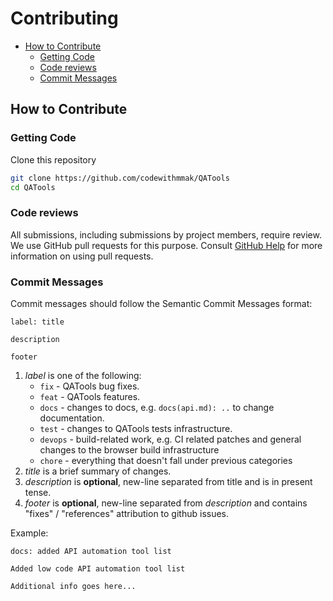 # Contributing

- [How to Contribute](#how-to-contribute)
  * [Getting Code](#getting-code)
  * [Code reviews](#code-reviews)
  * [Commit Messages](#commit-messages)


## How to Contribute

### Getting Code

Clone this repository

```bash
git clone https://github.com/codewithmmak/QATools
cd QATools
```

### Code reviews

All submissions, including submissions by project members, require review. We
use GitHub pull requests for this purpose. Consult
[GitHub Help](https://help.github.com/articles/about-pull-requests/) for more
information on using pull requests.

### Commit Messages

Commit messages should follow the Semantic Commit Messages format:

```
label: title

description

footer
```

1. *label* is one of the following:
    - `fix` - QATools bug fixes.
    - `feat` - QATools features.
    - `docs` - changes to docs, e.g. `docs(api.md): ..` to change documentation.
    - `test` - changes to QATools tests infrastructure.
    - `devops` - build-related work, e.g. CI related patches and general changes to the browser build infrastructure
    - `chore` - everything that doesn't fall under previous categories
2. *title* is a brief summary of changes.
3. *description* is **optional**, new-line separated from title and is in present tense.
4. *footer* is **optional**, new-line separated from *description* and contains "fixes" / "references" attribution to github issues.

Example:

```
docs: added API automation tool list

Added low code API automation tool list

Additional info goes here...
```


